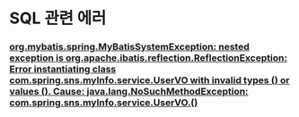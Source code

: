 # SQL 관련 에러
### [org.mybatis.spring.MyBatisSystemException: nested exception is org.apache.ibatis.reflection.ReflectionException: Error instantiating class com.spring.sns.myInfo.service.UserVO with invalid types () or values (). Cause: java.lang.NoSuchMethodException: com.spring.sns.myInfo.service.UserVO.<init>()]()